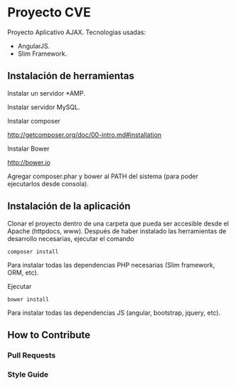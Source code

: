 # Proyecto CVE

Proyecto Aplicativo AJAX. Tecnologías usadas:

- AngularJS.
- Slim Framework.

## Instalación de herramientas

Instalar un servidor *AMP.

Instalar servidor MySQL.

Instalar composer

<http://getcomposer.org/doc/00-intro.md#installation>

Instalar Bower

<http://bower.io>

Agregar composer.phar y bower al PATH del sistema (para poder ejecutarlos desde consola).

## Instalación de la aplicación

Clonar el proyecto dentro de una carpeta que pueda ser accesible desde el Apache (httpdocs, www). Después de haber instalado las herramientas de desarrollo necesarias, ejecutar el comando

    composer install

Para instalar todas las dependencias PHP necesarias (Slim framework, ORM, etc).

Ejecutar

    bower install

Para instalar todas las dependencias JS (angular, bootstrap, jquery, etc).

## How to Contribute

### Pull Requests

### Style Guide


